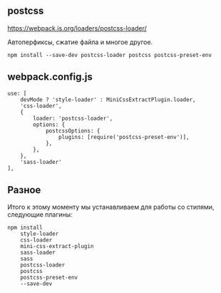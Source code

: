 ## postcss
https://webpack.js.org/loaders/postcss-loader/

Автоперфиксы, сжатие файла и многое другое.

    npm install --save-dev postcss-loader postcss postcss-preset-env

## webpack.config.js

    use: [
        devMode ? 'style-loader' : MiniCssExtractPlugin.loader,
        'css-loader',
        {
            loader: 'postcss-loader',
            options: {
                postcssOptions: {
                    plugins: [require('postcss-preset-env')],
                },
            },
        },
        'sass-loader'
    ],

## Разное
Итого к этому моменту мы устанавливаем для работы со стилями, следующие плагины: 

    npm install 
        style-loader
        css-loader
        mini-css-extract-plugin
        sass-loader
        sass
        postcss-loader
        postcss
        postcss-preset-env
        --save-dev

